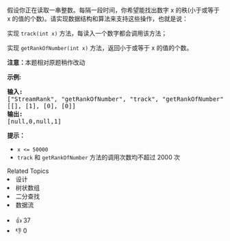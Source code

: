 <p>假设你正在读取一串整数。每隔一段时间，你希望能找出数字 x 的秩(小于或等于 x 的值的个数)。请实现数据结构和算法来支持这些操作，也就是说：</p>

<p>实现 <code>track(int x)</code>&nbsp;方法，每读入一个数字都会调用该方法；</p>

<p>实现 <code>getRankOfNumber(int x)</code> 方法，返回小于或等于 x 的值的个数。</p>

<p><strong>注意：</strong>本题相对原题稍作改动</p>

<p><strong>示例:</strong></p>

<pre><strong>输入:</strong>
[&quot;StreamRank&quot;, &quot;getRankOfNumber&quot;, &quot;track&quot;, &quot;getRankOfNumber&quot;]
[[], [1], [0], [0]]
<strong>输出:
</strong>[null,0,null,1]
</pre>

<p><strong>提示：</strong></p>

<ul>
	<li><code>x &lt;= 50000</code></li>
	<li><code>track</code>&nbsp;和&nbsp;<code>getRankOfNumber</code> 方法的调用次数均不超过 2000 次</li>
</ul>
<div><div>Related Topics</div><div><li>设计</li><li>树状数组</li><li>二分查找</li><li>数据流</li></div></div><br><div><li>👍 37</li><li>👎 0</li></div>